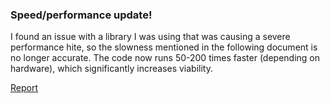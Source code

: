 ### Speed/performance update!
I found an issue with a library I was using that was causing a severe performance hite, so the slowness mentioned in the following document is no longer accurate. The code now runs 50-200 times faster (depending on hardware), which significantly increases viability.

[Report](REPORT.md.pdf)
